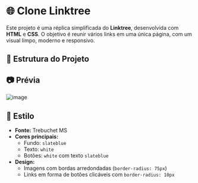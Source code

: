 # 🌐 Clone Linktree

Este projeto é uma réplica simplificada do **Linktree**, desenvolvida com **HTML** e **CSS**. O objetivo é reunir vários links em uma única página, com um visual limpo, moderno e responsivo.

## 📁 Estrutura do Projeto


## 📷 Prévia

![image](https://github.com/user-attachments/assets/dbf0b997-980a-4917-9969-320628022270)


## 🎨 Estilo

- **Fonte:** Trebuchet MS  
- **Cores principais:** 
  - Fundo: `slateblue`
  - Texto: `white`
  - Botões: `white` com texto `slateblue`
- **Design:**
  - Imagens com bordas arredondadas (`border-radius: 75px`)
  - Links em forma de botões clicáveis com `border-radius: 10px`
